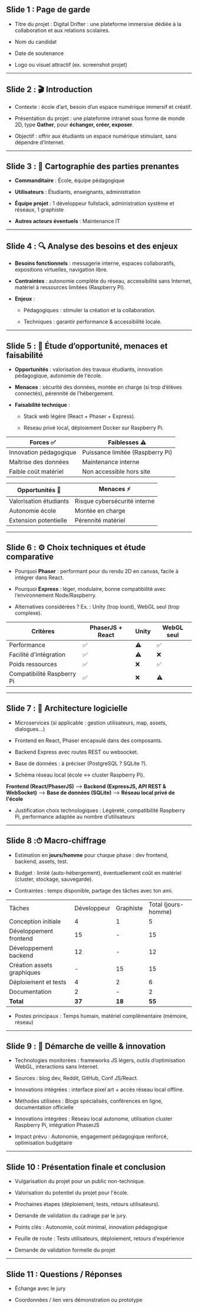 ## Slide 1 : Page de garde

- Titre du projet : Digital Drifter : une plateforme immersive dédiée à la collaboration et aux relations scolaires.
    
- Nom du candidat 
    
- Date de soutenance
    
- Logo ou visuel attractif (ex. screenshot projet)
    

---

## Slide 2 : 🎬 **Introduction**

- Contexte : école d’art, besoin d’un espace numérique immersif et créatif.
    
- Présentation du projet : une plateforme intranet sous forme de monde 2D, type **Gather**, pour **échanger, créer, exposer**.
    
- Objectif : offrir aux étudiants un espace numérique stimulant, sans dépendre d’Internet.
---

## Slide 3 : 🧩 **Cartographie des parties prenantes**

- **Commanditaire** : École, équipe pédagogique
    
- **Utilisateurs** : Étudiants, enseignants, administration
    
- **Équipe projet** : 1 développeur fullstack, administration système et réseaux, 1 graphiste
    
- **Autres acteurs éventuels** : Maintenance IT
    

---

## Slide 4 : 🔍 **Analyse des besoins et des enjeux**

- **Besoins fonctionnels** : messagerie interne, espaces collaboratifs, expositions virtuelles, navigation libre.
    
- **Contraintes** : autonomie complète du réseau, accessibilité sans Internet, matériel à ressources limitées (Raspberry Pi).
    
- **Enjeux** :
    
    - Pédagogiques : stimuler la création et la collaboration.
        
    - Techniques : garantir performance & accessibilité locale.
        

---

## Slide 5 : 🧭 **Étude d’opportunité, menaces et faisabilité**

- **Opportunités** : valorisation des travaux étudiants, innovation pédagogique, autonomie de l'école.
    
- **Menaces** : sécurité des données, montée en charge (si trop d’élèves connectés), pérennité de l’hébergement.
    
- **Faisabilité technique** :
    
    - Stack web légère (React + Phaser + Express).
        
    - Réseau privé local, déploiement Docker sur Raspberry Pi.

| **Forces** ✅           | **Faiblesses** ⚠️                |
| ---------------------- | -------------------------------- |
| Innovation pédagogique | Puissance limitée (Raspberry Pi) |
| Maîtrise des données   | Maintenance interne              |
| Faible coût matériel   | Non accessible hors site         |

| **Opportunités** 🚀    | **Menaces** ⚡                |
| ---------------------- | ---------------------------- |
| Valorisation étudiants | Risque cybersécurité interne |
| Autonomie école        | Montée en charge             |
| Extension potentielle  | Pérennité matériel           |

---

## Slide 6 : ⚙️ **Choix techniques et étude comparative**

- Pourquoi **Phaser** : performant pour du rendu 2D en canvas, facile à intégrer dans React.
    
- Pourquoi **Express** : léger, modulaire, bonne compatibilité avec l’environnement Node/Raspberry.
    
- Alternatives considérées ? Ex. : Unity (trop lourd), WebGL seul (trop complexe).

| Critères                   | PhaserJS + React | Unity | WebGL seul |
| -------------------------- | ---------------- | ----- | ---------- |
| Performance                | ✅                | ⚠️    | ✅          |
| Facilité d'intégration     | ✅                | ⚠️    | ❌          |
| Poids ressources           | ✅                | ❌     | ✅          |
| Compatibilité Raspberry Pi | ✅                | ❌     | ⚠️         |

---

## Slide 7 : 📐 **Architecture logicielle**

- Microservices (si applicable : gestion utilisateurs, map, assets, dialogues…)
    
- Frontend en React, Phaser encapsulé dans des composants.
    
- Backend Express avec routes REST ou websocket.
    
- Base de données : à préciser (PostgreSQL ? SQLite ?).
    
- Schéma réseau local (école ↔ cluster Raspberry Pi).

**Frontend (React/PhaserJS)** ⟶ **Backend (ExpressJS, API REST & WebSocket)** ⟶ **Base de données (SQLite)** ⟶ **Réseau local privé de l'école**

- Justification choix technologiques : Légèreté, compatibilité Raspberry Pi, performance adaptée au nombre d’utilisateurs
    

---

## Slide 8 :⏱ **Macro-chiffrage**

- Estimation en **jours/homme** pour chaque phase : dev frontend, backend, assets, test.
    
- Budget : limité (auto-hébergement), éventuellement coût en matériel (cluster, stockage, sauvegarde).
    
- Contraintes : temps disponible, partage des tâches avec ton ami.

|   |   |   |   |
|---|---|---|---|
|Tâches|Développeur|Graphiste|Total (jours-homme)|
|Conception initiale|4|1|5|
|Développement frontend|15|-|15|
|Développement backend|12|-|12|
|Création assets graphiques|-|15|15|
|Déploiement et tests|4|2|6|
|Documentation|2|-|2|
|**Total**|**37**|**18**|**55**|

- Postes principaux : Temps humain, matériel complémentaire (mémoire, réseau)
    

---

## Slide 9 : 🧠 **Démarche de veille & innovation**

- Technologies monitorées : frameworks JS légers, outils d’optimisation WebGL, interactions sans Internet.
    
- Sources : blog dev, Reddit, GitHub, Conf JS/React.
    
- Innovations intégrées : interface pixel art + accès réseau local offline.

- Méthodes utilisées : Blogs spécialisés, conférences en ligne, documentation officielle
    
- Innovations intégrées : Réseau local autonome, utilisation cluster Raspberry Pi, intégration PhaserJS
    
- Impact prévu : Autonomie, engagement pédagogique renforcé, optimisation budgétaire
    

---

## Slide 10 : **Présentation finale et conclusion**

- Vulgarisation du projet pour un public non-technique.
    
- Valorisation du potentiel du projet pour l'école.
    
- Prochaines étapes (déploiement, tests, retours utilisateurs).
    
- Demande de validation du cadrage par le jury.

- Points clés : Autonomie, coût minimal, innovation pédagogique
    
- Feuille de route : Tests utilisateurs, déploiement, retours d'expérience
    
- Demande de validation formelle du projet
    

---

## Slide 11 : Questions / Réponses

- Échange avec le jury
    
- Coordonnées / lien vers démonstration ou prototype
    